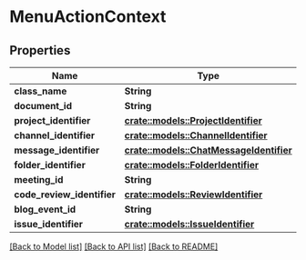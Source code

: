# MenuActionContext

## Properties

Name | Type | Description | Notes
------------ | ------------- | ------------- | -------------
**class_name** | **String** |  | 
**document_id** | **String** |  | 
**project_identifier** | [**crate::models::ProjectIdentifier**](ProjectIdentifier.md) |  | 
**channel_identifier** | [**crate::models::ChannelIdentifier**](ChannelIdentifier.md) |  | 
**message_identifier** | [**crate::models::ChatMessageIdentifier**](ChatMessageIdentifier.md) |  | 
**folder_identifier** | [**crate::models::FolderIdentifier**](FolderIdentifier.md) |  | 
**meeting_id** | **String** |  | 
**code_review_identifier** | [**crate::models::ReviewIdentifier**](ReviewIdentifier.md) |  | 
**blog_event_id** | **String** |  | 
**issue_identifier** | [**crate::models::IssueIdentifier**](IssueIdentifier.md) |  | 

[[Back to Model list]](../README.md#documentation-for-models) [[Back to API list]](../README.md#documentation-for-api-endpoints) [[Back to README]](../README.md)


